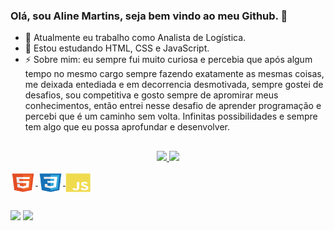 ### Olá, sou Aline Martins, seja bem vindo ao meu Github. 👋

- 🔭 Atualmente eu trabalho como Analista de Logística.
- 🌱 Estou estudando HTML, CSS e JavaScript. 
- ⚡ Sobre mim: eu sempre fui muito curiosa e percebia que após algum tempo no mesmo cargo sempre fazendo exatamente as mesmas coisas, me deixada entediada e em decorrencia desmotivada, sempre gostei de desafios, sou competitiva e gosto sempre de apromirar meus conhecimentos, então entrei nesse desafio de aprender programação e percebi que é um caminho sem volta. Infinitas possibilidades e sempre tem algo que eu possa aprofundar e desenvolver.

##

 <div align="center">
  <a href="https://github.com/alinemartins">
  <img height="180em" src="https://github-readme-stats.vercel.app/api?username=alinemartins&show_icons=true&theme=dracula&include_all_commits=true&count_private=true"/>
  <img height="180em" src="https://github-readme-stats.vercel.app/api/top-langs/?username=alinemartins&layout=compact&langs_count=7&theme=dracula"/>
</div>

  <div style="display: inline_block"><br>
  <img align="center" alt="Rafa-HTML" height="30" width="40" src="https://raw.githubusercontent.com/devicons/devicon/master/icons/html5/html5-original.svg">
  <img align="center" alt="Rafa-CSS" height="30" width="40" src="https://raw.githubusercontent.com/devicons/devicon/master/icons/css3/css3-original.svg">
  <img align="center" alt="Rafa-Js" height="30" width="40" src="https://raw.githubusercontent.com/devicons/devicon/master/icons/javascript/javascript-plain.svg">
  <img align="right" height="150" style="border-radius:50px;"
</div>
    
##
    
 <div> 
  <a href="https://www.linkedin.com/in/aline-martins-cunha/" target="blank"><img src="https://img.shields.io/badge/-LinkedIn-%230077B5?style=for-the-badge&logo=linkedin&logoColor=white" target="blank"></a> 
  <a href = "aliineemt@gmail.com"><img src="https://img.shields.io/badge/-Gmail-%23333?style=for-the-badge&logo=gmail&logoColor=white" target="_blank"></a>
  
  </div>
